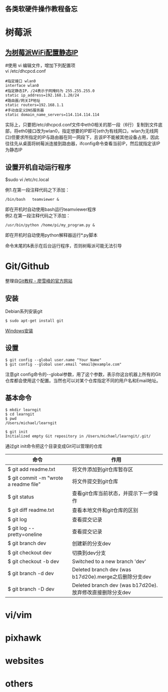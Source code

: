 各类软硬件操作教程备忘
---
# 树莓派  
## [为树莓派WiFi配置静态IP](https://blog.csdn.net/u013178472/article/details/78574878)  
#使用 vi 编辑文件，增加下列配置项  
    vi /etc/dhcpcd.conf 

    #指定接口 wlan0  
    interface wlan0  
    #指定静态IP，/24表示子网掩码为 255.255.255.0  
    static ip_address=192.168.1.20/24  
    #路由器/网关IP地址  
    static routers=192.168.1.1  
    #手动自定义DNS服务器  
    static domain_name_servers=114.114.114.114  

实际上，只要把/etc/dhcpcd.conf文件中eth0相关的那一段（6行）复制到文件底部，将eth0接口改为wlan0，指定想要的IP即可(eth为有线网口，wlan为无线网口)但要求所指定的IP与路由器在同一网段下，且该IP不能被其他设备占用，因此往往先从桌面将树莓派连接到路由器，ifconfig命令查看当前IP，然后就指定该IP为静态IP
## 设置开机自动运行程序  
$sudo vi /etc/rc.local  

例1.在第一段注释代码之下添加：  

    /bin/bash	teamviewer &  

即在开机时自动使用bash运行teamviewer程序  
例2.在第一段注释代码之下添加：  

    /usr/bin/python	/home/pi/my_program.py &  
 
即在开机时自动使用python解释器运行*.py脚本  

命令末尾的&表示在后台运行程序，否则树莓派可能无法引导  

# Git/Github  
整理自[Git教程 - 廖雪峰的官方网站](https://www.liaoxuefeng.com/wiki/0013739516305929606dd18361248578c67b8067c8c017b000)  
## 安装
Debian系列安装git  

    $ sudo apt-get install git  

[Windows安装](https://git-scm.com/downloads)  
## 设置  

    $ git config --global user.name "Your Name"  
    $ git config --global user.email "email@example.com"  

注意git config命令的--global参数，用了这个参数，表示你这台机器上所有的Git仓库都会使用这个配置。当然也可以对某个仓库指定不同的用户名和Email地址。  
## 基本命令  

    $ mkdir learngit  
    $ cd learngit  
    $ pwd  
    /Users/michael/learngit  

    $ git init  
    Initialized empty Git repository in /Users/michael/learngit/.git/  

通过git init命令把这个目录变成Git可以管理的仓库  

|命令|作用|
|----|----|
|$ git add readme.txt|将文件添加到git仓库暂存区|
|$ git commit -m "wrote a readme file" |将文件提交到git仓库|
|$ git status |查看git仓库当前状态，并提示下一步操作|
|$ git diff readme.txt |查看本地文件和git仓库的区别|
|$ git log |查看提交记录|
|$ git log --pretty=oneline |查看提交记录|
|$ git branch dev|创建新的分支dev|
|$ git checkout dev|切换到dev分支|
|$ git checkout -b dev |Switched to a new branch 'dev' |
|$ git branch -d dev |Deleted branch dev (was b17d20e).merge之后删除分支dev|
|$ git branch -D dev |Deleted branch dev (was b17d20e). 放弃修改直接删除分支dev|

# vi/vim  
# pixhawk  
# websites  
# others  
